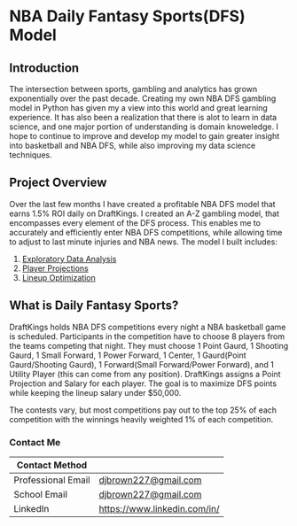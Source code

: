 # NBA Daily Fantasy Sports(DFS) Model

## Introduction
The intersection between sports, gambling and analytics has grown exponentially over the past decade. Creating my own NBA DFS gambling model in Python has given my a view into this world and great learning experience. It has also been a realization that there is alot to learn in data science, and one major portion of understanding is domain knoweledge. I hope to continue to improve and develop my model to gain greater insight into basketball and NBA DFS, while also improving my data science techniques.  

## Project Overview
Over the last few months I have created a profitable NBA DFS model that earns 1.5% ROI daily on DraftKings. I created an A-Z gambling model, that encompasses every element of the DFS process. This enables me to accurately and efficiently enter NBA DFS competitions, while allowing time to adjust to last minute injuries and NBA news. The model I built includes:
1. [Exploratory Data Analysis](https://github.com/djbrown227/Daniel_Portfolio/tree/main/Python%20Programming%20Projects/NBA%20Daily%20Fantasy%20Sports)
2. [Player Projections](https://github.com/djbrown227/Daniel_Portfolio/tree/main/Python%20Programming%20Projects/NBA%20Daily%20Fantasy%20Sports/Player%20Projections)
3. [Lineup Optimization](https://github.com/djbrown227/Daniel_Portfolio/tree/main/Python%20Programming%20Projects/NBA%20Daily%20Fantasy%20Sports/Lineup%20Optimizer)

## What is Daily Fantasy Sports?
DraftKings holds NBA DFS competitions every night a NBA basketball game is scheduled. Participants in the competition have to choose 8 players from the teams competing that night. They must choose 1 Point Gaurd, 1 Shooting Gaurd, 1 Small Forward, 1 Power Forward, 1 Center, 1 Gaurd(Point Gaurd/Shooting Gaurd), 1 Forward(Small Forward/Power Forward), and 1 Utility Player (this can come from any position). DraftKings assigns a Point Projection and Salary for each player. The goal is to maximize DFS points while keeping the lineup salary under $50,000.

The contests vary, but most competitions pay out to the top 25% of each competition with the winnings heavily weighted 1% of each competition.

### Contact Me

| Contact Method |  |
| --- | --- |
| Professional Email | djbrown227@gmail.com |
| School Email | djbrown227@gmail.com |
| LinkedIn | https://www.linkedin.com/in/ |
